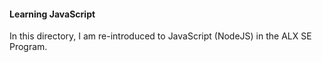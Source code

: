 #### Learning JavaScript

In this directory, I am re-introduced to JavaScript (NodeJS) in the ALX SE Program.
